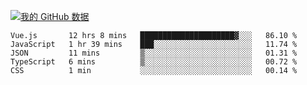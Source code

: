 [![我的 GitHub 数据](https://github-readme-stats.vercel.app/api?username=unbrain&?theme=dark)]()

<!--START_SECTION:waka-->
```text
Vue.js       12 hrs 8 mins   █████████████████████▓░░░   86.10 % 
JavaScript   1 hr 39 mins    ███░░░░░░░░░░░░░░░░░░░░░░   11.74 % 
JSON         11 mins         ▒░░░░░░░░░░░░░░░░░░░░░░░░   01.31 % 
TypeScript   6 mins          ▒░░░░░░░░░░░░░░░░░░░░░░░░   00.72 % 
CSS          1 min           ░░░░░░░░░░░░░░░░░░░░░░░░░   00.14 % 
```
<!--END_SECTION:waka-->
